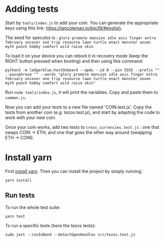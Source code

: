 # Adding tests

Start by `tools/index.js` to add your coin.
You can generate the appropriate keys using this link: https://iancoleman.io/bip39/#english.

The seed for speculos is : `glory promote mansion idle axis finger extra february uncover one trip resource lawn turtle enact monster seven myth punch hobby comfort wild raise skin`

To load it on your device you can reboot it in recovery mode (keep the RIGHT button pressed when booting) and then using this command:
```
python3 -m ledgerblue.hostOnboard --apdu --id 0 --pin 5555 --prefix "" --passphrase "" --words "glory promote mansion idle axis finger extra february uncover one trip resource lawn turtle enact monster seven myth punch hobby comfort wild raise skin"
```

Run `node tools/index.js`, it will print the variables. Copy and paste them to `common.js`.

Now you can add your tests to a new file named 'COIN.test.js'. Copy the tests from another coin (e.g. tezos.test.js), and start by adapting the code to work with your new coin.

Once your coin works, add two tests to `cross_currencies.test.js` : one that swaps COIN -> ETH, and one that goes the other way around (swapping ETH -> COIN).

# Install yarn

First [install yarn](https://classic.yarnpkg.com/en/docs/install/#debian-stable).
Then you can install the project by simply running:
```
yarn install
```


## Run tests

To run the whole test suite:
```
yarn test
```

To run a specific tests (here the tezos tests): 
```
sudo jest --runInBand --detectOpenHandles src/tezos.test.js
```
